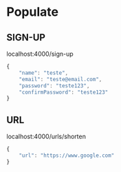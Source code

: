 # Populate

## SIGN-UP

localhost:4000/sign-up

```JavaScript
{
    "name": "teste",
    "email": "teste@email.com",
    "password": "teste123",
    "confirmPassword": "teste123"
}
```

## URL

localhost:4000/urls/shorten

```JavaScript
{
    "url": "https://www.google.com"
}
```
